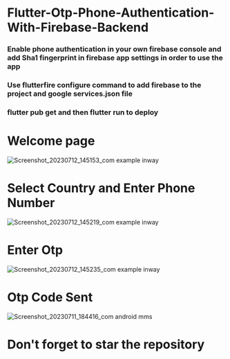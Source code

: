 # Flutter-Otp-Phone-Authentication-With-Firebase-Backend

### Enable phone authentication in your own firebase console and add Sha1 fingerprint in firebase app settings in order to use the app

### Use flutterfire configure command to add firebase to the project and google services.json file

   ### flutter pub get and then flutter run to deploy 

   

#  Welcome page

![Screenshot_20230712_145153_com example inway](https://github.com/MAXIME765356/Flutter-Otp-Phone-Authentication-With-Firebase-Backend/assets/117815821/bd1209e7-83d4-4ac5-b08e-31184422d2b1)


#  Select Country and Enter Phone Number

![Screenshot_20230712_145219_com example inway](https://github.com/MAXIME765356/Flutter-Otp-Phone-Authentication-With-Firebase-Backend/assets/117815821/fe5c474b-b9fc-4ba6-bf1b-d613d832397a)


# Enter Otp
   
![Screenshot_20230712_145235_com example inway](https://github.com/MAXIME765356/Flutter-Otp-Phone-Authentication-With-Firebase-Backend/assets/117815821/27239d20-30d6-4009-b60a-1e5e875ca84d)


# Otp Code Sent

![Screenshot_20230711_184416_com android mms](https://github.com/MAXIME765356/Flutter-Otp-Phone-Authentication-With-Firebase-Backend/assets/117815821/81d8d951-12b2-4561-b5f8-b9f8f85a5e99) 



# Don't forget to star the repository
